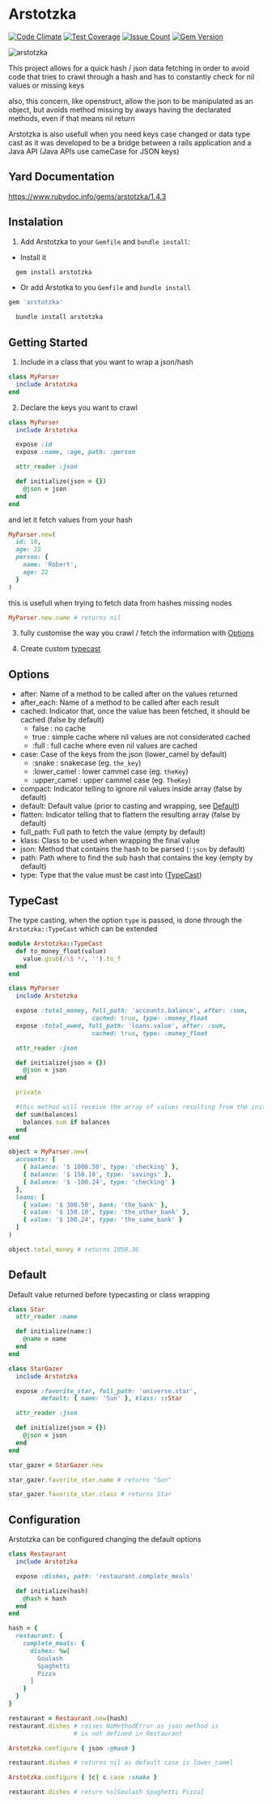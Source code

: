 Arstotzka
========
[![Code Climate](https://codeclimate.com/github/darthjee/arstotzka/badges/gpa.svg)](https://codeclimate.com/github/darthjee/arstotzka)
[![Test Coverage](https://codeclimate.com/github/darthjee/arstotzka/badges/coverage.svg)](https://codeclimate.com/github/darthjee/arstotzka/coverage)
[![Issue Count](https://codeclimate.com/github/darthjee/arstotzka/badges/issue_count.svg)](https://codeclimate.com/github/darthjee/arstotzka)
[![Gem Version](https://badge.fury.io/rb/arstotzka.svg)](https://badge.fury.io/rb/arstotzka)

![arstotzka](https://raw.githubusercontent.com/darthjee/arstotzka/master/arstotzka.jpg)

This project allows for a quick hash / json data fetching in order to avoid code
that tries to crawl through a hash and has to constantly check for nil values or missing keys

also, this concern, like openstruct, allow the json to be manipulated as an object, but
avoids method missing by aways having the declarated methods, even if that means nil return

Arstotzka is also usefull when you need keys case changed or data type cast as it was developed
to be a bridge between a rails application and a Java API (Java APIs use cameCase for
JSON keys)

Yard Documentation
-------------------
https://www.rubydoc.info/gems/arstotzka/1.4.3

Instalation
---------------
1. Add Arstotzka to your `Gemfile` and `bundle install`:
  - Install it

```ruby
  gem install arstotzka
```

- Or add Arstotka to you `Gemfile` and `bundle install`

```ruby
gem 'arstotzka'
```

```bash
  bundle install arstotzka
```

Getting Started
---------------
1. Include in a class that you want to wrap a json/hash

```ruby
class MyParser
  include Arstotzka
end
```

2. Declare the keys you want to crawl

```ruby
class MyParser
  include Arstotzka

  expose :id
  expose :name, :age, path: :person

  attr_reader :json

  def initialize(json = {})
    @json = json
  end
end

```

and let it fetch values from your hash


```ruby
MyParser.new(
  id: 10,
  age: 22
  person: {
    name: 'Robert',
    age: 22
  }
)
```

this is usefull when trying to fetch data from hashes missing nodes

```ruby
MyParser.new.name # returns nil
```

3. fully customise the way you crawl / fetch the information with [Options](#options)

4. Create custom [typecast](#TypeCast)

Options
-------
- after: Name of a method to be called after on the values returned
- after_each: Name of a method to be called after each result
- cached: Indicator that, once the value has been fetched, it should be cached (false by default)
  - false : no cache
  - true : simple cache where nil values are not considerated cached
  - :full : full cache where even nil values are cached
- case: Case of the keys from the json (lower_camel by default)
  - :snake : snakecase (eg. `the_key`)
  - :lower_camel : lower cammel case (eg. `theKey`)
  - :upper_camel : upper cammel case (eg. `TheKey`)
- compact: Indicator telling to ignore nil values inside array (false by default)
- default: Default value (prior to casting and wrapping, see [Default](#default))
- flatten: Indicator telling that to flattern the resulting array (false by default)
- full_path: Full path to fetch the value (empty by default)
- klass: Class to be used when wrapping the final value
- json: Method that contains the hash to be parsed (`:json` by default)
- path: Path where to find the sub hash that contains the key (empty by default)
- type: Type that the value must be cast into ([TypeCast](#typecast))

## TypeCast
The type casting, when the option `type` is passed, is done through the `Arstotzka::TypeCast` which can
be extended

```ruby
module Arstotzka::TypeCast
  def to_money_float(value)
    value.gsub(/\$ */, '').to_f
  end
end
```

```ruby
class MyParser
  include Arstotzka

  expose :total_money, full_path: 'accounts.balance', after: :sum,
                       cached: true, type: :money_float
  expose :total_owed, full_path: 'loans.value', after: :sum,
                       cached: true, type: :money_float

  attr_reader :json

  def initialize(json = {})
    @json = json
  end

  private

  #this method will receive the array of values resulting from the initial mapping
  def sum(balances)
    balances.sum if balances
  end
end
```

```ruby
object = MyParser.new(
  accounts: [
    { balance: '$ 1000.50', type: 'checking' },
    { balance: '$ 150.10', type: 'savings' },
    { balance: '$ -100.24', type: 'checking' }
  ],
  loans: [
    { value: '$ 300.50', bank: 'the_bank' },
    { value: '$ 150.10', type: 'the_other_bank' },
    { value: '$ 100.24', type: 'the_same_bank' }
  ]
)

object.total_money # returns 1050.36
```

## Default
Default value returned before typecasting or class wrapping

```ruby
class Star
  attr_reader :name

  def initialize(name:)
    @name = name
  end
end

class StarGazer
  include Arstotzka

  expose :favorite_star, full_path: 'universe.star',
         default: { name: 'Sun' }, klass: ::Star

  attr_reader :json

  def initialize(json = {})
    @json = json
  end
end

```

```ruby
star_gazer = StarGazer.new

star_gazer.favorite_star.name # returns "Sun"

star_gazer.favorite_star.class # returns Star
```

Configuration
-------------
Arstotzka can be configured changing the default options

```ruby
class Restaurant
  include Arstotzka

  expose :dishes, path: 'restaurant.complete_meals'

  def initialize(hash)
    @hash = hash
  end
end

hash = {
  restaurant: {
    complete_meals: {
      dishes: %w[
        Goulash
        Spaghetti
        Pizza
      ]
    }
  }
}

restaurant = Restaurant.new(hash)
restaurant.dishes # raises NoMethodError as json method is
                  # is not defined in Restaurant

Arstotzka.configure { json :@hash }

restaurant.dishes # returns nil as default case is lower_camel

Arstotzka.configure { |c| c.case :snake }

restaurant.dishes # return %s[Goulash Spaghetti Pizza]
```
